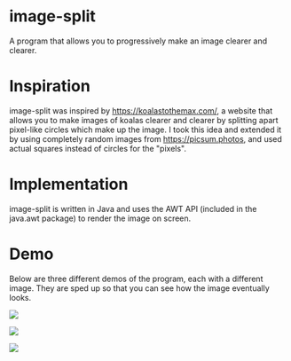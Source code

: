 # image-split
A program that allows you to progressively make an image clearer and clearer.

# Inspiration
image-split was inspired by https://koalastothemax.com/, a website that allows you to make images of koalas clearer and clearer by splitting apart pixel-like circles which make up the image. I took this idea and extended it by using completely random images from https://picsum.photos, and used actual squares instead of circles for the "pixels".

# Implementation
image-split is written in Java and uses the AWT API (included in the java.awt package) to render the image on screen.

# Demo
Below are three different demos of the program, each with a different image. They are sped up so that you can see how the image eventually looks.

![](demo/image-split-demo-1.gif)

![](demo/image-split-demo-2.gif)

![](demo/image-split-demo-3.gif)